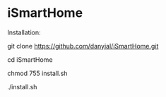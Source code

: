 # iSmartHome

Installation:

git clone https://github.com/danyial/iSmartHome.git

cd iSmartHome

chmod 755 install.sh

./install.sh
